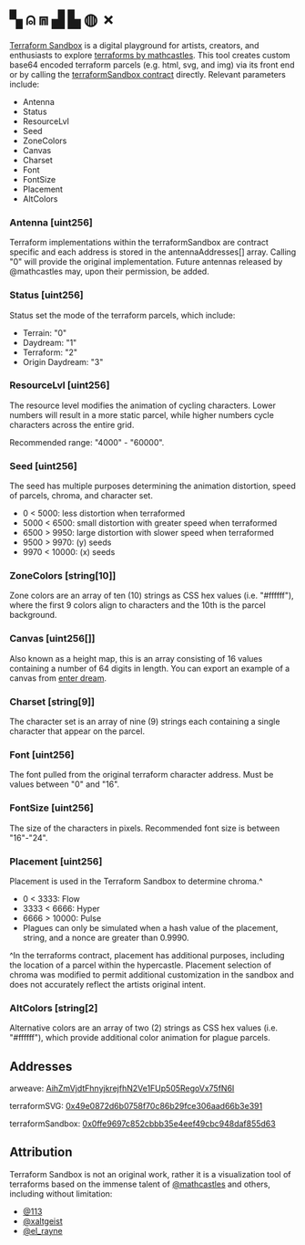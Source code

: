 # ▚ ⍝ ⩎ ▟ ▙ ◍ ✗
[Terraform Sandbox](https://terraformsandbox.hard3x3.eth.limo/) is a digital playground for artists, creators, and enthusiasts to explore [terraforms by mathcastles](https://terraformexplorer.xyz/).  This tool creates custom base64 encoded terraform parcels (e.g. html, svg, and img) via its front end or by calling the [terraformSandbox contract](https://etherscan.io/address/0x0ffe9697c852cbbb35e4eef49cbc948daf855d63#code) directly. Relevant parameters include:

* Antenna
* Status
* ResourceLvl
* Seed
* ZoneColors
* Canvas
* Charset
* Font
* FontSize
* Placement
* AltColors

### Antenna [uint256]
Terraform implementations within the terraformSandbox are contract specific and each address is stored in the antennaAddresses[] array. Calling "0" will provide the original implementation. Future antennas released by @mathcastles may, upon their permission, be added.

### Status [uint256]
Status set the mode of the terraform parcels, which include:
* Terrain: "0"
* Daydream: "1"
* Terraform: "2"
* Origin Daydream: "3"

### ResourceLvl [uint256]
The resource level modifies the animation of cycling characters. Lower numbers will result in a more static parcel, while higher numbers cycle characters across the entire grid. 

Recommended range: "4000" - "60000".

### Seed [uint256]
The seed has multiple purposes determining the animation distortion, speed of parcels, chroma, and character set. 
* 0 < 5000: less distortion when terraformed
* 5000 < 6500: small distortion with greater speed when terraformed
* 6500 > 9950: large distortion with slower speed when terraformed
* 9500 > 9970: (y) seeds
* 9970 < 10000: (x) seeds

### ZoneColors [string[10]]
Zone colors are an array of ten (10) strings as CSS hex values (i.e. "#ffffff"), where the first 9 colors align to characters and the 10th is the parcel background.

### Canvas [uint256[]]
Also known as a height map, this is an array consisting of 16 values containing a number of 64 digits in length. You can export an example of a canvas from [enter dream](www.enterdream.xyz).

### Charset [string[9]]
The character set is an array of nine (9) strings each containing a single character that appear on the parcel.

### Font [uint256]
The font pulled from the original terraform character address. Must be values between "0" and "16".

### FontSize [uint256]
The size of the characters in pixels. Recommended font size is between "16"-"24".

### Placement [uint256]
Placement is used in the Terraform Sandbox to determine chroma.^
* 0 < 3333: Flow
* 3333 < 6666: Hyper
* 6666 > 10000: Pulse
* Plagues can only be simulated when a hash value of the placement, string, and a nonce are greater than 0.9990.

^In the terraforms contract, placement has additional purposes, including the location of a parcel within the hypercastle. Placement selection of chroma was modified to permit additional customization in the sandbox and does not accurately reflect the artists original intent.

### AltColors [string[2]
Alternative colors are an array of two (2) strings as CSS hex values (i.e. "#ffffff"), which provide additional color animation for plague parcels.

## Addresses

arweave: [AihZmVjdtFhnyjkrejfhN2Ve1FUp505RegoVx75fN6I](https://aiuftgky3w2fqz6khevxun7bg5sv5vcvfhtu4ul2bik4pps7g6ra.arweave.net/AihZmVjdtFhnyjkrejfhN2Ve1FUp505RegoVx75fN6I)

terraformSVG: [0x49e0872d6b0758f70c86b29fce306aad66b3e391](https://etherscan.io/address/0x49e0872d6b0758f70c86b29fce306aad66b3e391#code)

terraformSandbox: [0x0ffe9697c852cbbb35e4eef49cbc948daf855d63](https://etherscan.io/address/0x0ffe9697c852cbbb35e4eef49cbc948daf855d63#code)

## Attribution
Terraform Sandbox is not an original work, rather it is a visualization tool of terraforms based on the immense talent of [@mathcastles](https://twitter.com/mathcastles) and others, including without limitation:

* [@113](https://twitter.com/0x113d)
* [@xaltgeist](https://twitter.com/xaltgeist)
* [@el_rayne](https://twitter.com/el__ranye)
